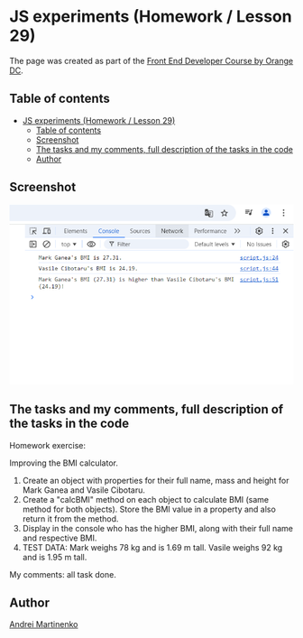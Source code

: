 # JS experiments (Homework / Lesson 29)

The page was created as part of the [Front End Developer Course by Orange DC](https://digitalcenter.orange.md/).

## Table of contents

- [JS experiments (Homework / Lesson 29)](#js-experiments-homework--lesson-29)
  - [Table of contents](#table-of-contents)
  - [Screenshot](#screenshot)
  - [The tasks and my comments, full description of the tasks in the code](#the-tasks-and-my-comments-full-description-of-the-tasks-in-the-code)
  - [Author](#author)

## Screenshot

![](./image/screenshot.png)

## The tasks and my comments, full description of the tasks in the code

Homework exercise:

Improving the BMI calculator.
1. Create an object with properties for their full name, mass and height for Mark Ganea and Vasile Cibotaru.
2. Create a "calcBMI" method on each object to calculate BMI (same method for both objects). 
   Store the BMI value in a property and also return it from the method.
3. Display in the console who has the higher BMI, along with their full name and respective BMI. 
4. TEST DATA: Mark weighs 78 kg and is 1.69 m tall. Vasile weighs 92 kg and is 1.95 m tall.
    
My comments: all task done. 

## Author

[Andrei Martinenko](https://github.com/AxinitM)
